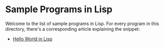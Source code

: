# Sample Programs in Lisp

Welcome to the list of sample programs in Lisp. For every program in this
directory, there's a corresponding article explaining the snippet:

- [Hello World in Lisp](https://therenegadecoder.com/code/hello-world-in-lisp/)
